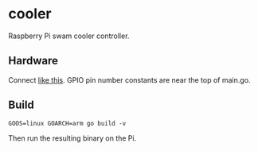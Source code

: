 # cooler

Raspberry Pi swam cooler controller.

## Hardware

Connect [like this](https://www.youtube.com/watch?v=OQyntQLazMU). GPIO pin number constants are near the top of main.go.

## Build

```
GOOS=linux GOARCH=arm go build -v
```

Then run the resulting binary on the Pi.
